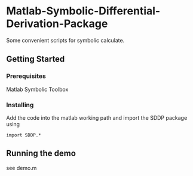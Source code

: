 # Matlab-Symbolic-Differential-Derivation-Package
 
Some convenient scripts for symbolic calculate.
 
## Getting Started
 
### Prerequisites

Matlab Symbolic Toolbox
 
### Installing
 
Add the code into the matlab working path and import the SDDP package using

```
import SDDP.*
``` 

## Running the demo
 
see demo.m

